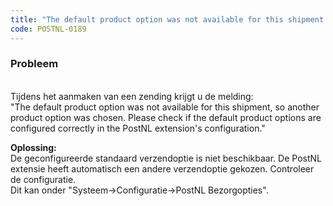 ```yaml
---
title: "The default product option was not available for this shipment."
code: POSTNL-0189
---
```



<p><h3>Probleem</h3><br>Tijdens het aanmaken van een zending krijgt u de melding: <br>"The default product option was not available for this shipment, so another product option was chosen. Please check if the default product options are configured correctly in the PostNL extension's configuration."</p><p><strong>Oplossing: </strong><br>De geconfigureerde standaard verzendoptie is niet beschikbaar. De PostNL extensie heeft automatisch een andere verzendoptie gekozen. Controleer de configuratie. <br>Dit kan onder "Systeem-&gt;Configuratie-&gt;PostNL Bezorgopties".</p>
